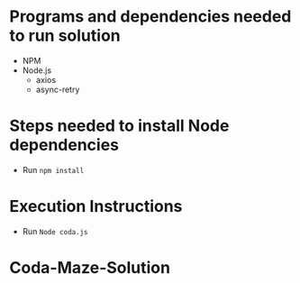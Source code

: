 # Programs and dependencies needed to run solution
* NPM
* Node.js
    * axios
    * async-retry

# Steps needed to install Node dependencies
  - Run `npm install`

# Execution Instructions
- Run `Node coda.js`
# Coda-Maze-Solution
